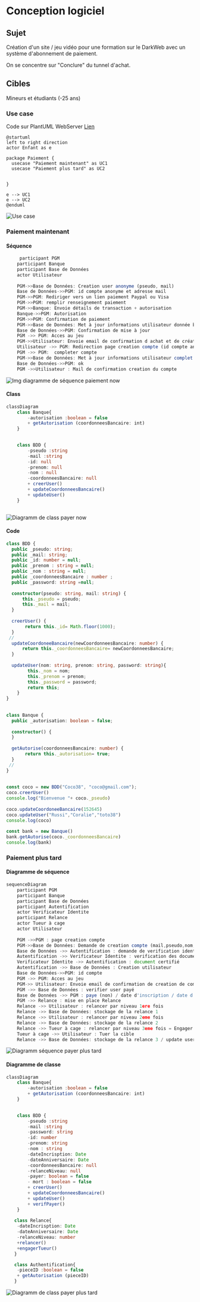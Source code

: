 # Conception logiciel
## Sujet
Création d'un site / jeu vidéo pour une formation sur le DarkWeb avec un système d'abonnement de paiement.

On se concentre sur "Conclure" du tunnel d'achat.
## Cibles
Mineurs et étudiants (-25 ans)
### Use case
Code sur PlantUML WebServer
[Lien](https://www.plantuml.com/plantuml/uml/JP3D2eCm48JlUOh5kmUrvoBOdwi8VO0bRcBG9YNPj9JITwzQ2TvczviPbgq3e-TudyH4Ye4TUAC7XjvuacoS5IZPURX62WmOG8i7oX4rGUkTeX1c3qxm4G1_PpEGMemoRRABSpqqth2HsOAK5DzKqyt563rQNajY88c183iZmn9S4xUcsBCMtw3cvXqlz_paZHqtKEr1Hqz3huqSvYkKX3m_heFUL95KcLGbQhBzygOV)

```
@startuml
left to right direction
actor Enfant as e
 
package Paiement {
  usecase "Paiement maintenant" as UC1
  usecase "Paiement plus tard" as UC2
 
 
}
 
e --> UC1
e --> UC2
@enduml
```
![Use case](image-6.png)
### Paiement maintenant
#### Séquence

```ts
     participant PGM
    participant Banque
    participant Base de Données
    actor Utilisateur
 
    PGM->>Base de Données: Creation user anonyme (pseudo, mail)
    Base de Données->>PGM: id compte anonyme et adresse mail
    PGM->>PGM: Rediriger vers un lien paiement Paypal ou Visa
    PGM->>PGM: remplir renseignement paiement
    PGM->>Banque: Envoie détails de transaction + autorisation
    Banque->>PGM: Autorisation
    PGM->>PGM: Confirmation de paiement
    PGM->>Base de Données: Met à jour informations utilisateur donnée bancaire
    Base de Données->>PGM: Confirmation de mise à jour
    PGM ->> PGM: Acces au jeu
    PGM->>Utilisateur: Envoie email de confirmation d achat et de création de compte
    Utilisateur ->> PGM: Redirection page creation compte (id compte anonyme)
    PGM ->> PGM:  completer compte
    PGM->>Base de Données: Met à jour informations utilisateur complet (email?, mtp,id compte anonyme)
    Base de Données->>PGM: ok
    PGM ->>Utilisateur : Mail de confirmation creation du compte
```

![Img diagramme de séquence paiement now](image-3.png)

#### Class

```ts
classDiagram
    class Banque{
        -autorisation :boolean = false
        + getAutorisation (coordonneesBancaire: int)
    }
    

    class BDD {
        -pseudo :string
        -mail :string
        -id: null
        -prenom: null
        -nom : null
        -coordonneesBancaire: null
        + creerUser()
        + updateCoordonneesBancaire()
        + updateUser()
    }
   
```
![Diagramm de class payer now](image-4.png)

#### Code

```ts
class BDD {
  public _pseudo: string;
  public _mail: string;
  public _id: number = null;
  public _prenom : string = null;
  public _nom : string = null;
  public _coordonneesBancaire : number ;
  public _password: string =null;
 
  constructor(pseudo: string, mail: string) {
      this._pseudo = pseudo;
      this._mail = mail;
  }
 
  creerUser() {
       return this._id= Math.floor(1000);
  }
 //
  updateCoordoneeBancaire(newCoordonneesBancaire: number) {
      return this._coordonneesBancaire= newCoordonneesBancaire;
  }
 
  updateUser(nom: string, prenom: string, password: string){
        this._nom = nom;
        this._prenom = prenom;
        this._password = password;
        return this;
    }
}
 
 
class Banque {
  public _autorisation: boolean = false;
 
  constructor() {
  }
 
  getAutorise(coordonneesBancaire: number) {
       return this._autorisation= true;
  }
 //
}
 
 
const coco = new BDD("Coco38", "coco@gmail.com");
coco.creerUser()
console.log("Bienvenue "+ coco._pseudo)
 
coco.updateCoordoneeBancaire(152645)
coco.updateUser("Russi","Coralie","toto38")
console.log(coco)
 
const bank = new Banque()
bank.getAutorise(coco._coordonneesBancaire)
console.log(bank)

```

### Paiement plus tard
#### Diagramme de séquence
``` ts
sequenceDiagram
    participant PGM
    participant Banque
    participant Base de Données
    participant Autentification
    actor Verificateur Identite
    participant Relance
    actor Tueur à cage
    actor Utilisateur
 
    PGM ->>PGM : page creation compte
    PGM->>Base de Données: Demande de creation compte (mail,pseudo,nom,prenom,mot de passe, carte identité)
    Base de Données ->> Autentification : demande de verification identité
    Autentification ->> Verificateur Identite : verification des documents reçus
    Verificateur Identite ->> Autentification : document certifié
    Autentification ->> Base de Données : Creation utilisateur
    Base de Données->>PGM: id compte
    PGM ->> PGM: Acces au jeu
    PGM->> Utilisateur: Envoie email de confirmation de creation de compte
    PGM ->> Base de Données : verifier user payé
    Base de Données ->> PGM : paye (non) / date d'inscription / date d'anniversaire
    PGM ->> Relance : mise en place Relance
    Relance ->> Utilisateur : relancer par niveau 1ere fois
    Relance ->> Base de Données: stockage de la relance 1
    Relance ->> Utilisateur : relancer par niveau 2eme fois
    Relance ->> Base de Données: stockage de la relance 2
    Relance ->> Tueur à cage : relancer par niveau 3eme fois = Engager notre tueur
    Tueur à cage ->> Utilisateur : Tuer la cible
    Relance ->> Base de Données: stockage de la relance 3 / update user
```
![Diagramm séquence payer plus tard](image-7.png)


#### Diagramme de classe

```ts
classDiagram
    class Banque{
        -autorisation :boolean = false
        + getAutorisation (coordonneesBancaire: int)
    }
    

    class BDD {
        -pseudo :string
        -mail :string
        -password: string
        -id: number
        -prenom: string
        -nom : string
        -dateIncrisption: Date
        -dateAnniversaire: Date
        -coordonneesBancaire: null
        -relanceNiveau: null
        -payer: boolean = false
        - mort : boolean = false
        + creerUser()
        + updateCoordonneesBancaire()
        + updateUser()
        + verifPayer()
    }
   
   class Relance{
    -dateIncrisption: Date
    -dateAnniversaire: Date
    -relanceNiveau: number
    +relancer()
    +engagerTueur()
   }

   class Authentification{
    -pieceID :boolean = false
    + getAutorisation (pieceID)
   }

```
![Diagramm de class payer plus tard](image-8.png)

